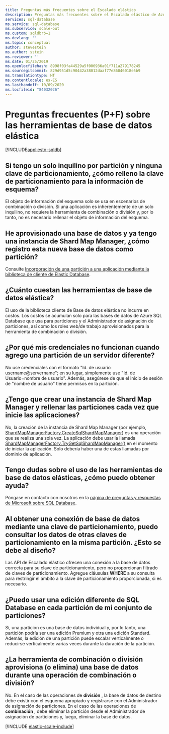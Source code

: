 ```yaml
---
title: Preguntas más frecuentes sobre el Escalado elástico
description: Preguntas más frecuentes sobre el Escalado elástico de Azure SQL Database.
services: sql-database
ms.service: sql-database
ms.subservice: scale-out
ms.custom: sqldbrb=1
ms.devlang: ''
ms.topic: conceptual
author: stevestein
ms.author: sstein
ms.reviewer: ''
ms.date: 01/25/2019
ms.openlocfilehash: 8998f03fa44529a5f006936a01f711a279178245
ms.sourcegitcommit: 829d951d5c90442a38012daaf77e86046018e5b9
ms.translationtype: HT
ms.contentlocale: es-ES
ms.lasthandoff: 10/09/2020
ms.locfileid: "84032026"
---
```

# <a name="elastic-database-tools-frequently-asked-questions-faq"></a>Preguntas frecuentes (P+F) sobre las herramientas de base de datos elástica
[!INCLUDE[appliesto-sqldb](../includes/appliesto-sqldb.md)]

## <a name="if-i-have-a-single-tenant-per-shard-and-no-sharding-key-how-do-i-populate-the-sharding-key-for-the-schema-info"></a>Si tengo un solo inquilino por partición y ninguna clave de particionamiento, ¿cómo relleno la clave de particionamiento para la información de esquema?

El objeto de información del esquema solo se usa en escenarios de combinación o división. Si una aplicación es inherentemente de un solo inquilino, no requiere la herramienta de combinación o división y, por lo tanto, no es necesario rellenar el objeto de información del esquema.

## <a name="ive-provisioned-a-database-and-i-already-have-a-shard-map-manager-how-do-i-register-this-new-database-as-a-shard"></a>He aprovisionado una base de datos y ya tengo una instancia de Shard Map Manager, ¿cómo registro esta nueva base de datos como partición?

Consulte [Incorporación de una partición a una aplicación mediante la biblioteca de cliente de Elastic Database](elastic-scale-add-a-shard.md).

## <a name="how-much-do-elastic-database-tools-cost"></a>¿Cuánto cuestan las herramientas de base de datos elástica?

El uso de la biblioteca cliente de Base de datos elástica no incurre en costos. Los costos se acumulan solo para las bases de datos de Azure SQL Database que usa para particiones y el Administrador de asignación de particiones, así como los roles web/de trabajo aprovisionados para la herramienta de combinación o división.

## <a name="why-are-my-credentials-not-working-when-i-add-a-shard-from-a-different-server"></a>¿Por qué mis credenciales no funcionan cuando agrego una partición de un servidor diferente?

No use credenciales con el formato "Id. de usuario username@servername"; en su lugar, simplemente use "Id. de Usuario=nombre de usuario".  Además, asegúrese de que el inicio de sesión de "nombre de usuario" tiene permisos en la partición.

## <a name="do-i-need-to-create-a-shard-map-manager-and-populate-shards-every-time-i-start-my-applications"></a>¿Tengo que crear una instancia de Shard Map Manager y rellenar las particiones cada vez que inicie las aplicaciones?

No, la creación de la instancia de Shard Map Manager (por ejemplo, [ShardMapManagerFactory.CreateSqlShardMapManager](https://docs.microsoft.com/dotnet/api/microsoft.azure.sqldatabase.elasticscale.shardmanagement.shardmapmanagerfactory.createsqlshardmapmanager)) es una operación que se realiza una sola vez.  La aplicación debe usar la llamada [ShardMapManagerFactory.TryGetSqlShardMapManager()](https://docs.microsoft.com/dotnet/api/microsoft.azure.sqldatabase.elasticscale.shardmanagement.shardmapmanagerfactory.trygetsqlshardmapmanager) en el momento de iniciar la aplicación.  Solo debería haber una de estas llamadas por dominio de aplicación.

## <a name="i-have-questions-about-using-elastic-database-tools-how-do-i-get-them-answered"></a>Tengo dudas sobre el uso de las herramientas de base de datos elásticas, ¿cómo puedo obtener ayuda?

Póngase en contacto con nosotros en la [página de preguntas y respuestas de Microsoft sobre SQL Database](https://docs.microsoft.com/answers/topics/azure-sql-database.html).

## <a name="when-i-get-a-database-connection-using-a-sharding-key-i-can-still-query-data-for-other-sharding-keys-on-the-same-shard--is-this-by-design"></a>Al obtener una conexión de base de datos mediante una clave de particionamiento, puedo consultar los datos de otras claves de particionamiento en la misma partición.  ¿Esto se debe al diseño?

Las API de Escalado elástico ofrecen una conexión a la base de datos correcta para su clave de particionamiento, pero no proporcionan filtrado de claves de particionamiento.  Agregue cláusulas **WHERE** a su consulta para restringir el ámbito a la clave de particionamiento proporcionada, si es necesario.

## <a name="can-i-use-a-different-sql-database-edition-for-each-shard-in-my-shard-set"></a>¿Puedo usar una edición diferente de SQL Database en cada partición de mi conjunto de particiones?

Sí, una partición es una base de datos individual y, por lo tanto, una partición podría ser una edición Premium y otra una edición Standard. Además, la edición de una partición puede escalar verticalmente o reducirse verticalmente varias veces durante la duración de la partición.

## <a name="does-the-split-merge-tool-provision-or-delete-a-database-during-a-split-or-merge-operation"></a>¿La herramienta de combinación o división aprovisiona (o elimina) una base de datos durante una operación de combinación o división?

No. En el caso de las operaciones de **división** , la base de datos de destino debe existir con el esquema apropiado y registrarse con el Administrador de asignación de particiones.  En el caso de las operaciones de **combinación** , debe eliminar la partición desde el Administrador de asignación de particiones y, luego, eliminar la base de datos.

[!INCLUDE [elastic-scale-include](../../../includes/elastic-scale-include.md)]